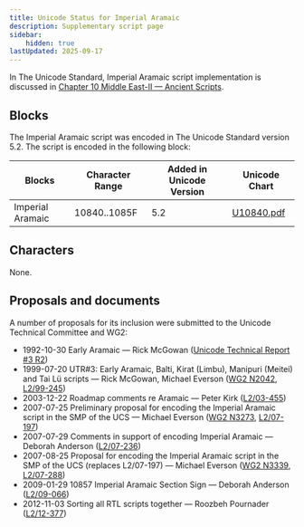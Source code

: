 ```yaml
---
title: Unicode Status for Imperial Aramaic
description: Supplementary script page
sidebar:
    hidden: true
lastUpdated: 2025-09-17
---
```


In The Unicode Standard, Imperial Aramaic script implementation is discussed in [Chapter 10 Middle East-II — Ancient Scripts](https://www.unicode.org/versions/latest/core-spec/chapter-10/#G29567).

## Blocks

The Imperial Aramaic script was encoded in The Unicode Standard version 5.2. The script is encoded in the following block:

| Blocks  |  Character Range  |  Added in Unicode Version  |  Unicode Chart  |
| ------- | ----------------- | -------------------------- | --------------- |
| Imperial Aramaic  |  10840..1085F  |  5.2  |  [U10840.pdf](http://www.unicode.org/charts/PDF/U10840.pdf)  |

## Characters

None.

## Proposals and documents

A number of proposals for its inclusion were submitted to the Unicode Technical Committee and WG2:
- 1992-10-30 Early Aramaic — Rick McGowan ([Unicode Technical Report #3 R2](http://www.unicode.org/reports/tr3-2/))
- 1999-07-20 UTR#3: Early Aramaic, Balti, Kirat (Limbu), Manipuri (Meitei) and Tai Lü scripts — Rick McGowan, Michael Everson ([WG2 N2042](https://www.unicode.org/wg2/docs/n2042.pdf), [L2/99-245](http://www.unicode.org/L2/L1999/n2042.pdf))
- 2003-12-22 Roadmap comments re Aramaic — Peter Kirk ([L2/03-455](http://www.unicode.org/cgi-bin/GetMatchingDocs.pl?L2/03-455))
- 2007-07-25 Preliminary proposal for encoding the Imperial Aramaic script in the SMP of the UCS — Michael Everson ([WG2 N3273](https://www.unicode.org/wg2/docs/n3273.pdf), [L2/07-197](http://www.unicode.org/cgi-bin/GetMatchingDocs.pl?L2/07-197))
- 2007-07-29 Comments in support of encoding Imperial Aramaic — Deborah Anderson ([L2/07-236](http://www.unicode.org/cgi-bin/GetMatchingDocs.pl?L2/07-236))
- 2007-08-25 Proposal for encoding the Imperial Aramaic script in the SMP of the UCS (replaces L2/07-197)  — Michael Everson ([WG2 N3339](https://www.unicode.org/wg2/docs/n3339.pdf), [L2/07-288](http://www.unicode.org/cgi-bin/GetMatchingDocs.pl?L2/07-288))
- 2009-01-29 10857 Imperial Aramaic Section Sign — Deborah Anderson  ([L2/09-066](http://www.unicode.org/cgi-bin/GetMatchingDocs.pl?L2/09-066))
- 2012-11-03 Sorting all RTL scripts together — Roozbeh Pournader ([L2/12-377](http://www.unicode.org/cgi-bin/GetMatchingDocs.pl?L2/12-377))
